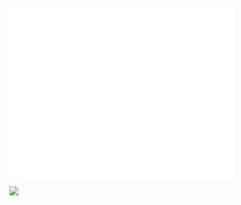 <!---
MYaserKhan/MYaserKhan is a ✨ special ✨ repository because its `README.md` (this file) appears on your GitHub profile.
You can click the Preview link to take a look at your changes.
--->

<img align="center" src="/github-metrics.svg" alt="Metrics" width="400">

<p align="left">
  <a href="https://skillicons.dev">
    <img src="https://skillicons.dev/icons?i=git,react,next,js,html,css,linux,nodejs,ruby,rails,graphql" width="400" />
  </a>
</p>
